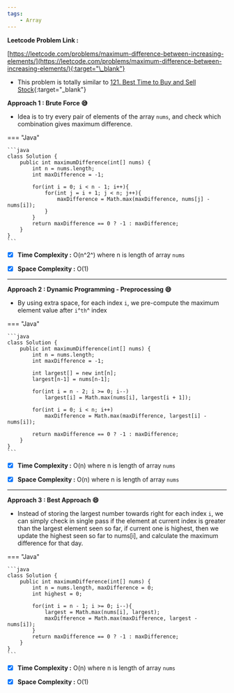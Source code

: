 ```yaml
---
tags:
    - Array
---
```


**Leetcode Problem Link :**

[https://leetcode.com/problems/maximum-difference-between-increasing-elements/](https://leetcode.com/problems/maximum-difference-between-increasing-elements/){:target="\_blank"}

-   This problem is totally similar to [121. Best Time to Buy and Sell Stock](https://leetcode.com/problems/best-time-to-buy-and-sell-stock/){:target="\_blank"}

**Approach 1 : Brute Force :sweat_smile:**

-   Idea is to try every pair of elements of the array `nums`, and check which combination gives maximum difference.

=== "Java"

    ```java
    class Solution {
        public int maximumDifference(int[] nums) {
            int n = nums.length;
            int maxDifference = -1;

            for(int i = 0; i < n - 1; i++){
                for(int j = i + 1; j < n; j++){
                    maxDifference = Math.max(maxDifference, nums[j] - nums[i]);
                }
            }
            return maxDifference == 0 ? -1 : maxDifference;
        }
    }
    ```

-   [x] **Time Complexity :** O(n^2^) where n is length of array `nums`

-   [x] **Space Complexity :** O(1)

<hr>

**Approach 2 : Dynamic Programming - Preprocessing :smile:**

-   By using extra space, for each index `i`, we pre-compute the maximum element value after `i`^`th`^ index

=== "Java"

    ```java
    class Solution {
        public int maximumDifference(int[] nums) {
            int n = nums.length;
            int maxDifference = -1;

            int largest[] = new int[n];
            largest[n-1] = nums[n-1];

            for(int i = n - 2; i >= 0; i--)
                largest[i] = Math.max(nums[i], largest[i + 1]);

            for(int i = 0; i < n; i++)
                maxDifference = Math.max(maxDifference, largest[i] - nums[i]);

            return maxDifference == 0 ? -1 : maxDifference;
        }
    }
    ```

-   [x] **Time Complexity :** O(n) where n is length of array `nums`

-   [x] **Space Complexity :** O(n) where n is length of array `nums`

<hr>

**Approach 3 : Best Approach :smile:**

-   Instead of storing the largest number towards right for each index `i`, we can simply check in single pass if the element at current index is greater than the largest element seen so far, if current one is highest, then we update the highest seen so far to nums[i], and calculate the maximum difference for that day.

=== "Java"

    ```java
    class Solution {
        public int maximumDifference(int[] nums) {
            int n = nums.length, maxDifference = 0;
            int highest = 0;

            for(int i = n - 1; i >= 0; i--){
                largest = Math.max(nums[i], largest);
                maxDifference = Math.max(maxDifference, largest - nums[i]);
            }
            return maxDifference == 0 ? -1 : maxDifference;
        }
    }
    ```

-   [x] **Time Complexity :** O(n) where n is length of array `nums`

-   [x] **Space Complexity :** O(1)
